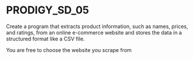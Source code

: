 # PRODIGY_SD_05
Create a program that extracts product information, such as names, prices, and ratings, from an online e-commerce website and stores the data in a structured format like a CSV file.

You are free to choose the website you scrape from
